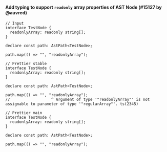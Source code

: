 #### Add typing to support `readonly` array properties of AST Node (#15127 by @auvred)

<!-- prettier-ignore -->
```tsx
// Input
interface TestNode {
  readonlyArray: readonly string[];
}

declare const path: AstPath<TestNode>;

path.map(() => "", "readonlyArray");

// Prettier stable
interface TestNode {
  readonlyArray: readonly string[];
}

declare const path: AstPath<TestNode>;

path.map(() => "", "readonlyArray");
//                  ^ Argument of type '"readonlyArray"' is not assignable to parameter of type '"regularArray"'. ts(2345)

// Prettier main
interface TestNode {
  readonlyArray: readonly string[];
}

declare const path: AstPath<TestNode>;

path.map(() => "", "readonlyArray");
```
